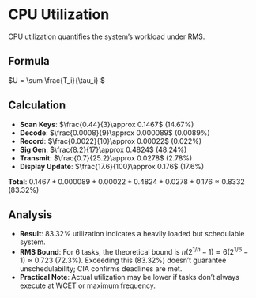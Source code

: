# CPU Utilization

CPU utilization quantifies the system’s workload under RMS.

## Formula
$U = \sum \frac{T_i}{\tau_i} $

## Calculation
- **Scan Keys**: $\frac{0.44}{3}\approx 0.1467$ (14.67%)
- **Decode**: $\frac{0.0008}{9}\approx 0.000089$ (0.0089%)
- **Record**: $\frac{0.0022}{10}\approx 0.00022$ (0.022%)
- **Sig Gen**: $\frac{8.2}{17}\approx 0.4824$ (48.24%)
- **Transmit**: $\frac{0.7}{25.2}\approx 0.0278$ (2.78%)
- **Display Update**: $\frac{17.6}{100}\approx 0.176$ (17.6%)

**Total**: $0.1467 + 0.000089 + 0.00022 + 0.4824 + 0.0278 + 0.176\approx 0.8332$ (83.32%)

## Analysis
- **Result**: 83.32% utilization indicates a heavily loaded but schedulable system.
- **RMS Bound**: For 6 tasks, the theoretical bound is $n(2^{1/n} - 1) = 6(2^{1/6} - 1)\approx 0.723$ (72.3%). Exceeding this (83.32%) doesn’t guarantee unschedulability; CIA confirms deadlines are met.
- **Practical Note**: Actual utilization may be lower if tasks don’t always execute at WCET or maximum frequency.